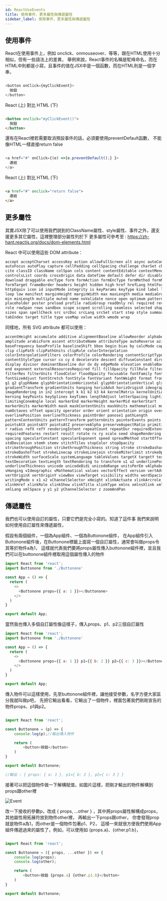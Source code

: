 ```yaml
---
id: ReactUseEvents
title: 使用事件、更多屬性與傳遞屬性
sidebar_label: 使用事件、更多屬性與傳遞屬性
---
```


## 使用事件

React在使用事件上，例如 onclick、onmouseover、等等，跟在HTML使用十分相似，但有一些語法上的差異，
舉例來說，React事件的名稱是駝峰命名，而在HTML中則都是小寫，且事件的值在JSX中是一個函數，而在HTML則是一個字串，

```javascript

<button onClick={myClickEvent}>
  按鈕
</button>

```

React (上) 對比 HTML (下)

```html

<button onclick="myClickEvent()">
  按鈕
</button>

```

還有在React裡若需要取消預設事件的話，必須要使用preventDefault函數，
不能像HTML一樣直接return false

```javascript

<a href="#" onClick={(e) =>{e.preventDefault();} }>
  連結
</a>

```

React (上) 對比 HTML (下)

```html

<a href="#" onclick="return false">
  連結
</a>

```

## 更多屬性

其實JSX除了可以使用我們說到的ClassName屬性、style屬性、事件之外，還支援更多其它屬性，這裡整理部分屬性列於下
更多屬性可參考至 : https://zh-hant.reactjs.org/docs/dom-elements.html

React 中可以使用這些 DOM attribute：

```tex
accept acceptCharset accessKey action allowFullScreen alt async autoComplete
autoFocus autoPlay capture cellPadding cellSpacing challenge charSet checked
cite classID className colSpan cols content contentEditable contextMenu controls
controlsList coords crossOrigin data dateTime default defer dir disabled
download draggable encType form formAction formEncType formMethod formNoValidate
formTarget frameBorder headers height hidden high href hrefLang htmlFor
httpEquiv icon id inputMode integrity is keyParams keyType kind label lang list
loop low manifest marginHeight marginWidth max maxLength media mediaGroup method
min minLength multiple muted name noValidate nonce open optimum pattern
placeholder poster preload profile radioGroup readOnly rel required reversed
role rowSpan rows sandbox scope scoped scrolling seamless selected shape size
sizes span spellCheck src srcDoc srcLang srcSet start step style summary
tabIndex target title type useMap value width wmode wrap
```

同樣地，所有 SVG attribute 都可以使用：

```tex
accentHeight accumulate additive alignmentBaseline allowReorder alphabetic
amplitude arabicForm ascent attributeName attributeType autoReverse azimuth
baseFrequency baseProfile baselineShift bbox begin bias by calcMode capHeight
clip clipPath clipPathUnits clipRule colorInterpolation
colorInterpolationFilters colorProfile colorRendering contentScriptType
contentStyleType cursor cx cy d decelerate descent diffuseConstant direction
display divisor dominantBaseline dur dx dy edgeMode elevation enableBackground
end exponent externalResourcesRequired fill fillOpacity fillRule filter
filterRes filterUnits floodColor floodOpacity focusable fontFamily fontSize
fontSizeAdjust fontStretch fontStyle fontVariant fontWeight format from fx fy
g1 g2 glyphName glyphOrientationHorizontal glyphOrientationVertical glyphRef
gradientTransform gradientUnits hanging horizAdvX horizOriginX ideographic
imageRendering in in2 intercept k k1 k2 k3 k4 kernelMatrix kernelUnitLength
kerning keyPoints keySplines keyTimes lengthAdjust letterSpacing lightingColor
limitingConeAngle local markerEnd markerHeight markerMid markerStart
markerUnits markerWidth mask maskContentUnits maskUnits mathematical mode
numOctaves offset opacity operator order orient orientation origin overflow
overlinePosition overlineThickness paintOrder panose1 pathLength
patternContentUnits patternTransform patternUnits pointerEvents points
pointsAtX pointsAtY pointsAtZ preserveAlpha preserveAspectRatio primitiveUnits
r radius refX refY renderingIntent repeatCount repeatDur requiredExtensions
requiredFeatures restart result rotate rx ry scale seed shapeRendering slope
spacing specularConstant specularExponent speed spreadMethod startOffset
stdDeviation stemh stemv stitchTiles stopColor stopOpacity
strikethroughPosition strikethroughThickness string stroke strokeDasharray
strokeDashoffset strokeLinecap strokeLinejoin strokeMiterlimit strokeOpacity
strokeWidth surfaceScale systemLanguage tableValues targetX targetY textAnchor
textDecoration textLength textRendering to transform u1 u2 underlinePosition
underlineThickness unicode unicodeBidi unicodeRange unitsPerEm vAlphabetic
vHanging vIdeographic vMathematical values vectorEffect version vertAdvY
vertOriginX vertOriginY viewBox viewTarget visibility widths wordSpacing
writingMode x x1 x2 xChannelSelector xHeight xlinkActuate xlinkArcrole
xlinkHref xlinkRole xlinkShow xlinkTitle xlinkType xmlns xmlnsXlink xmlBase
xmlLang xmlSpace y y1 y2 yChannelSelector z zoomAndPan

```

## 傳遞屬性

我們也可以使用自訂的屬性，只要它們是完全小寫的。知道了這件事
我們來說明如何使用自訂屬性來傳遞屬性，

假設有兩個組件，一個為App組件、一個為Buttonone組件，
在App組件引入Buttonone組件後，在Buttonone標籤上面寫一個自訂屬性，通常會叫做props令其等於物件a為1，
這樣就代表我們要將props屬性傳入buttonone組件裡，並且我們可以在buttonone組件裡取用這個屬性傳入的物件

```javascript
import React from 'react';
import Buttonone from './Buttonone'

const App = () => {
  return (
    <>
      <Buttonone props={{ a: 1 }}></Buttonone>
    </>
  )
}

export default App;
```

當然我也傳入多個自訂屬性像這樣子，傳入props、p1、p2三個自訂屬性

```javascript
import React from 'react';
import Buttonone from './Buttonone'

const App = () => {
  return (
    <>
      <Buttonone props={{ a: 1 }} p1={{ b: 2 }} p2={{ c: 3 }}></Buttonone>
    </>
  )
}

export default App;
```

傳入物件可以這樣使用，先至buttonone組件裡，讓他接受參數，名字方便大家區分我就叫做p吧，
先把它輸出看看，它輸出了一個物件，裡面包著我們剛剛宣告的物件props、p1與p2。

```javascript

import React from 'react';

const Buttonone = (p) => {
    console.log(p);//輸出傳入物件

    return (
        <button>按鈕</button>
    )
}

export default Buttonone;

//輸出 : { props: { a: 1 }, p1={ b: 2 }, p2={ c: 3 } }
```

接著可以把這個物件做一下解構賦值，如圖片這樣，把剛才輸出的物件解構到props跟other裡

![Event](/ArhuaReactCourse/img/Event.png)


改一下接收的參數p，改成 { props, ...other } ，其中將props屬性解構成props，其他屬性用拓展符放到物件other裡，
再輸出一下props跟other，
你會發現prop就是物件a為1，而other是一個物件包著p1、P2，
這樣一來就很方便我們使用App組件傳遞過來的屬性了，例如，可以使用如 {props.a}、{other.p1.b}，

```javascript

import React from 'react';

const Buttonone = ({ props, ...other }) => {
    console.log(props);
    console.log(other);

    return (
        <button>按鈕 {props.a} {other.p1.b}</button>
    )
}

export default Buttonone;

```
